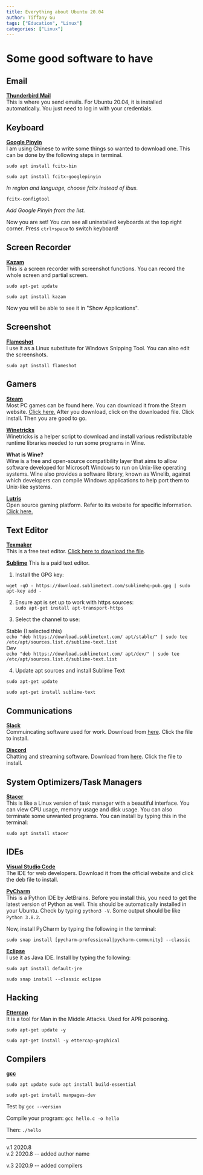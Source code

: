 ```yaml
---
title: Everything about Ubuntu 20.04
author: Tiffany Gu
tags: ["Education", "Linux"] 
categories: ["Linux"]
---
```


# Some good software to have


## Email
<ins>__Thunderbird Mail__</ins>  
This is where you send emails. For Ubuntu 20.04, it is installed automatically. You just need to log in with your credentials. 

## Keyboard
<ins>__Google Pinyin__</ins>  
I am using Chinese to write some things so wanted to download one. This can be done by the following steps in terminal.

`sudo apt install fcitx-bin`

`sudo apt install fcitx-googlepinyin`

*In region and language, choose fcitx instead of ibus.*

`fcitx-configtool`

*Add Google Pinyin from the list.*

Now you are set! You can see all uninstalled keyboards at the top right corner. Press `ctrl+space` to switch keyboard!


## Screen Recorder
<ins>__Kazam__</ins>  
This is a screen recorder with screenshot functions. You can record the whole screen and partial screen.

`sudo apt-get update`

`sudo apt install kazam`  

Now you will be able to see it in "Show Applications".

## Screenshot
<ins>__Flameshot__</ins>   
I use it as a Linux substitute for Windows Snipping Tool. You can also edit the screenshots.

`sudo apt install flameshot`

## Gamers
<ins>__Steam__</ins>  
Most PC games can be found here. You can download it from the Steam website. [Click here.](https://store.steampowered.com/about/) After you download, click on the downloaded file. Click install. Then you are good to go.

<ins>__Winetricks__</ins>  
Winetricks is a helper script to download and install various redistributable runtime libraries needed to run some programs in Wine.  

__What is Wine?__  
Wine is a free and open-source compatibility layer that aims to allow software developed for Microsoft Windows to run on Unix-like operating systems. Wine also provides a software library, known as Winelib, against which developers can compile Windows applications to help port them to Unix-like systems.

<ins>__Lutris__</ins>    
Open source gaming platform. Refer to its website for specific information. [Click here.](https://lutris.net/) 
 
## Text Editor
<ins>__Texmaker__</ins>  
This is a free text editor. [Click here to download the file](https://www.xm1math.net/texmaker/download.html).  

<ins>__Sublime__</ins> 
This is a paid text editor.  

1. Install the GPG key:

`wget -qO - https://download.sublimetext.com/sublimehq-pub.gpg | sudo apt-key add -`  

2. Ensure apt is set up to work with https sources:  
`sudo apt-get install apt-transport-https`   

3. Select the channel to use:  

Stable (I selected this)  
`echo "deb https://download.sublimetext.com/ apt/stable/" | sudo tee /etc/apt/sources.list.d/sublime-text.list`  
Dev  
`echo "deb https://download.sublimetext.com/ apt/dev/" | sudo tee /etc/apt/sources.list.d/sublime-text.list`  

4. Update apt sources and install Sublime Text   

`sudo apt-get update`   

`sudo apt-get install sublime-text`  

## Communications
<ins>__Slack__</ins>  
Commuincating software used for work.
Download from [here](https://slack.com/intl/en-ca/downloads/linux). Click the file to install. 

<ins>__Discord__</ins>  
Chatting and streaming software. 
Download from [here](https://discord.com/). Click the file to install. 

## System Optimizers/Task Managers
<ins>__Stacer__</ins>  
This is like a Linux version of task manager with a beautiful interface. You can view CPU usage, memory usage and disk usage. You can also terminate some unwanted programs.
You can install by typing this in the terminal: 

`sudo apt install stacer`


## IDEs
<ins>__Visual Studio Code__</ins>  
The IDE for web developers.
Download it from the official website and click the deb file to install.

<ins>__PyCharm__</ins>  
This is a Python IDE by JetBrains. Before you install this, you need to get the latest version of Python as well. This should be automatically installed in your Ubuntu. Check by typing `python3 -V`. Some output should be like `Python 3.8.2`.

Now, install PyCharm by typing the following in the terminal:

`sudo snap install [pycharm-professional|pycharm-community] --classic`


<ins>__Eclipse__</ins>  
I use it as Java IDE. Install by typing the following:

`sudo apt install default-jre`

`sudo snap install --classic eclipse`

## Hacking
<ins>__Ettercap__</ins>  
It is a tool for Man in the Middle Attacks. Used for APR poisoning.

`sudo apt-get update -y`   

`sudo apt-get install -y ettercap-graphical`   

## Compilers
<ins>__gcc__</ins>   

`sudo apt update
sudo apt install build-essential`

`sudo apt-get install manpages-dev`

Test by `gcc --version`

Compile your program:
`gcc hello.c -o hello`

Then:
`./hello`




--- 
v.1 2020.8  
v.2 2020.8 -- added author name

v.3 2020.9 -- added compilers


